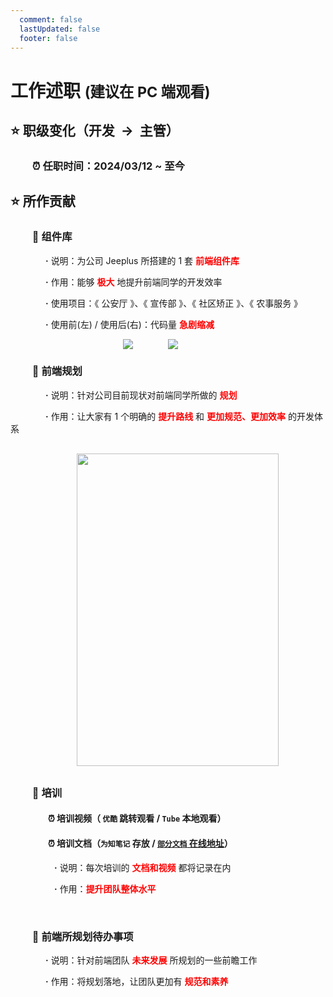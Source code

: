 ```yaml
---
  comment: false
  lastUpdated: false
  footer: false
---
```


<BackTop />

<style lang="scss" scoped>
  :deep(.vue-office-pdf-wrapper) {
    background-color: transparent !important;
    mix-blend-mode: difference;
  }
</style>

# 工作述职 <small>(建议在 PC 端观看)</small>

<Font />

## ⭐️ 职级变化（开发&nbsp;&nbsp;→&nbsp;&nbsp;主管）

### &nbsp; &nbsp; &nbsp; &nbsp; &nbsp;⏰ 任职时间：2024/03/12 ~ 至今

## ⭐️ 所作贡献

### &nbsp; &nbsp; &nbsp; &nbsp; &nbsp;🚀 组件库

  <div style="text-indent: 4em">
    <p>
      <b>·</b> 说明：为公司 Jeeplus 所搭建的 1 套 <b style="color: red">前端组件库</b>
    </p>
    <p>
      <b>·</b> 作用：能够 <b style="color: red">极大</b> 地提升前端同学的开发效率
    </p>
    <p>
      <b>·</b> 使用项目：《 公安厅 》、《 宣传部 》、《 社区矫正 》、《 农事服务 》
    </p>
    <p>
      <b>·</b> 使用前(左) / 使用后(右)：代码量 <b style="color: red">急剧缩减</b>
      <div style="display: flex; justify-content: center;">
        <img src="https://zx-picture-bed.oss-cn-beijing.aliyuncs.com/images/code-old.png" style="max-height: 800px; overflow-y: auto;" />
        <img src="https://zx-picture-bed.oss-cn-beijing.aliyuncs.com/images/code-new.png" style="max-height: 800px; overflow-y: auto;" />  
      </div>
    </p>
  </div>

### &nbsp; &nbsp; &nbsp; &nbsp; &nbsp;🚀 前端规划

<div style="text-indent: 4em">
  <p>
    <b>·</b> 说明：针对公司目前现状对前端同学所做的 <b style="color: red">规划</b>
  </p>
  <p>
    <b>·</b> 作用：让大家有 1 个明确的 <b style="color: red">提升路线</b> 和 <b style="color: red">更加规范、更加效率</b> 的开发体系
  </p>
  <img src="https://zx-picture-bed.oss-cn-beijing.aliyuncs.com/images/%E5%89%8D%E7%AB%AF%E8%A7%84%E5%88%92_v1.svg" style="width: 80%; height: 500px; display: block; margin: 30px auto;" />
</div>

### &nbsp; &nbsp; &nbsp; &nbsp; &nbsp;🚀 培训

#### &nbsp; &nbsp; &nbsp; &nbsp; &nbsp; &nbsp; &nbsp; &nbsp; &nbsp; ⏰ 培训视频（ **`优酷`** 跳转观看 / **`Tube`** 本地观看）

#### &nbsp; &nbsp; &nbsp; &nbsp; &nbsp; &nbsp; &nbsp; &nbsp; &nbsp; ⏰ 培训文档（**`为知笔记`** 存放 / <a href="https://qtmyx.netlify.app/other/vben/example"> **`部分文档`** 在线地址</a>）

<div style="text-indent: 5em">
  <p>
    <b>·</b> 说明：每次培训的 <b style="color: red">文档和视频</b> 都将记录在内
  </p>
  <p>
    <b>·</b> 作用：<b style="color: red">提升团队整体水平</b>
  </p>
</div>

<br />

<Swiper />

### &nbsp; &nbsp; &nbsp; &nbsp; &nbsp;🚀 前端所规划待办事项

<div style="text-indent: 4em">
  <p>
    <b>·</b> 说明：针对前端团队 <b style="color: red">未来发展</b> 所规划的一些前瞻工作
  </p>
  <p>
    <b>·</b> 作用：将规划落地，让团队更加有 <b style="color: red">规范和素养</b>
  </p>
</div>

<VueOfficePdf src="/待办事项.pdf" />

<script setup>
import Swiper from './Swiper.vue';
import Font from './Font.vue';
import VueOfficePdf from "@vue-office/pdf";

document.addEventListener("DOMContentLoaded", function() {
  var lazyVideos = [].slice.call(document.querySelectorAll("video.lazy-load"));
  if ("IntersectionObserver" in window) {
    let lazyVideoObserver = new IntersectionObserver(function(entries, observer) {
      entries.forEach(function(entry) {
        if (entry.isIntersecting) {
          let lazyVideo = entry.target;
          for (var source in lazyVideo.children) {
            var videoSource = lazyVideo.children[source];
            if (typeof videoSource.tagName === "string" && videoSource.tagName === "SOURCE") {
              videoSource.src = videoSource.dataset.src;
            }
          }
          lazyVideo.load();
          lazyVideo.classList.remove("lazy-load");
          lazyVideoObserver.unobserve(lazyVideo);
        }
      });
    });
    lazyVideos.forEach(function(lazyVideo) {
      lazyVideoObserver.observe(lazyVideo);
    });
  }
});
</script>
